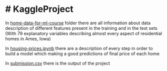# # KaggleProject

In [home-data-for-ml-course](https://github.com/DavideVaracalli/KaggleProject/home-data-for-ml-course) folder there are all information about data description of different features present in the training and in the test sets (With 79 explanatory variables describing almost every aspect of residential homes in Ames, Iowa)

In [housing-prices.ipynb](https://github.com/DavideVaracalli/KaggleProject) there are a description of every step in order to build a model which making a good predictions of final price of each home

In [submission.csv](https://github.com/DavideVaracalli/KaggleProject) there is the output of the project
